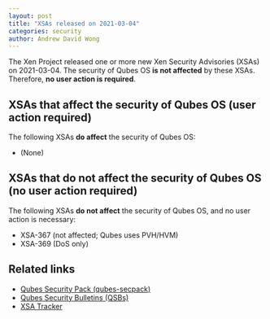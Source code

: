 ```yaml
---
layout: post
title: "XSAs released on 2021-03-04"
categories: security
author: Andrew David Wong
---
```


The Xen Project released one or more new Xen Security Advisories (XSAs) on 2021-03-04.
The security of Qubes OS **is not affected** by these XSAs.
Therefore, **no user action is required**.


XSAs that affect the security of Qubes OS (user action required)
----------------------------------------------------------------

The following XSAs **do affect** the security of Qubes OS:

 - (None)


XSAs that do not affect the security of Qubes OS (no user action required)
--------------------------------------------------------------------------

The following XSAs **do not affect** the security of Qubes OS, and no user action is necessary:

 - XSA-367 (not affected; Qubes uses PVH/HVM)
 - XSA-369 (DoS only)


Related links
-------------

 - [Qubes Security Pack (qubes-secpack)](/security/pack/)
 - [Qubes Security Bulletins (QSBs)](/security/bulletins/)
 - [XSA Tracker](/security/xsa/)


